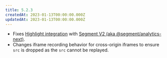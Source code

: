 ```yaml
---
title: 5.2.3
createdAt: 2023-01-13T00:00:00.000Z
updatedAt: 2023-01-13T00:00:00.000Z
---
```


-   Fixes [Highlight integration](/docs/integrations/segment-integration#Enabling-Track-data-forwarding) with [Segment V2 (aka @segment/analytics-next)](https://www.npmjs.com/package/@segment/analytics-next).
-   Changes iframe recording behavior for cross-origin iframes to ensure `src` is dropped as the `src` cannot be replayed.
